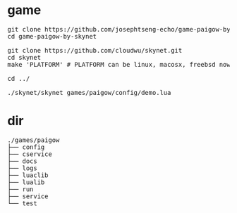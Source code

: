 # game
<pre>
git clone https://github.com/josephtseng-echo/game-paigow-by-skynet.git
cd game-paigow-by-skynet

git clone https://github.com/cloudwu/skynet.git
cd skynet
make 'PLATFORM' # PLATFORM can be linux, macosx, freebsd now

cd ../

./skynet/skynet games/paigow/config/demo.lua
</pre>

# dir
<pre>
./games/paigow
├── config
├── cservice
├── docs
├── logs
├── luaclib
├── lualib
├── run
├── service
└── test
</pre>
